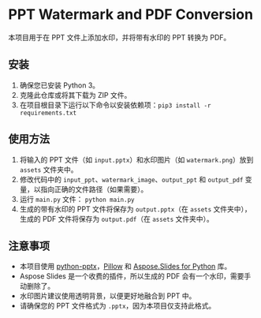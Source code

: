 # PPT Watermark and PDF Conversion

本项目用于在 PPT 文件上添加水印，并将带有水印的 PPT 转换为 PDF。

## 安装

1. 确保您已安装 Python 3。
2. 克隆此仓库或将其下载为 ZIP 文件。
3. 在项目根目录下运行以下命令以安装依赖项：`pip3 install -r requirements.txt` 


## 使用方法

1. 将输入的 PPT 文件（如 `input.pptx`）和水印图片（如 `watermark.png`）放到 `assets` 文件夹中。
2. 修改代码中的 `input_ppt`、`watermark_image`、`output_ppt` 和 `output_pdf` 变量，以指向正确的文件路径（如果需要）。
3. 运行 `main.py` 文件： `python main.py`
4. 生成的带有水印的 PPT 文件将保存为 `output.pptx`（在 `assets` 文件夹中），生成的 PDF 文件将保存为 `output.pdf`（在 `assets` 文件夹中）。

## 注意事项

- 本项目使用 [python-pptx](https://github.com/scanny/python-pptx)，[Pillow](https://pillow.readthedocs.io/en/stable/) 和 [Aspose.Slides for Python](https://docs.aspose.com/slides/) 库。
- Aspose Slides 是一个收费的插件，所以生成的 PDF 会有一个水印，需要手动删除了。
- 水印图片建议使用透明背景，以便更好地融合到 PPT 中。
- 请确保您的 PPT 文件格式为 `.pptx`，因为本项目仅支持此格式。
